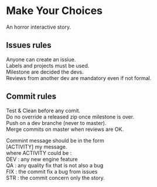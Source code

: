 # Make Your Choices
An horror interactive story.  

## Issues rules
Anyone can create an issiue.  
Labels and projects must be used.  
Milestone are decided the devs.  
Reviews from another dev are mandatory even if not formal.  

## Commit rules
Test & Clean before any comit.  
Do no override a released zip once milestone is over.  
Push on a dev branche (never to master).  
Merge commits on master when reviews are OK.  

Commint message should be in the form  
\[ACTIVITY] my message.  
where ACTIVITY could be :  
DEV : any new engine feature  
QA  : any quality fix that is not also a bug  
FIX : the commit fix a bug from issues  
STR : the commit concern only the story.  
